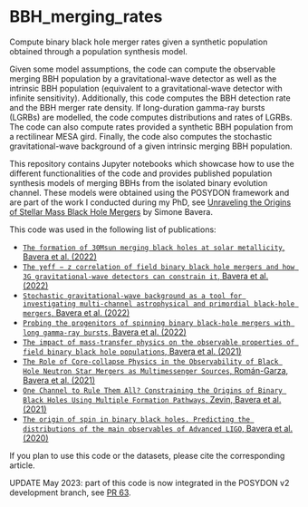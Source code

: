 # BBH_merging_rates
Compute binary black hole merger rates given a synthetic population obtained through a population synthesis model.

Given some model assumptions, the code can compute the observable merging BBH population by a gravitational-wave detector as well as the intrinsic BBH population (equivalent to a gravitational-wave detector with infinite sensitivity). Additionally, this code computes the BBH detection rate and the BBH merger rate density. If long-duration gamma-ray bursts (LGRBs) are modelled, the code computes distributions and rates of LGRBs. The code can also compute rates provided a synthetic BBH population from a rectilinear MESA gird. Finally, the code also computes the stochastic gravitational-wave background of a given intrinsic merging BBH population.

This repository contains Jupyter notebooks which showcase how to use the different functionalities of the code and provides published population synthesis models of merging BBHs from the isolated binary evolution channel. These models were obtained using the POSYDON framework and are part of the work I conducted during my PhD, see [Unraveling the Origins of Stellar Mass Black Hole Mergers](https://archive-ouverte.unige.ch/unige:162269) by Simone Bavera.

This code was used in the following list of publications:
- [`The formation of 30Msun merging black holes at solar metallicity`, Bavera et al. (2022)](https://ui.adsabs.harvard.edu/abs/2022arXiv221210924B/abstract)
- [`The χeff − z correlation of field binary black hole mergers and how 3G gravitational-wave detectors can constrain it`, Bavera et al. (2022)](https://ui.adsabs.harvard.edu/abs/2022A%26A...665A..59B/abstract)
- [`Stochastic gravitational-wave background as a tool for investigating multi-channel astrophysical and primordial black-hole mergers`, Bavera et al. (2022)](https://ui.adsabs.harvard.edu/abs/2022A%26A...660A..26B/abstract)
- [`Probing the progenitors of spinning binary black-hole mergers with long gamma-ray bursts`, Bavera et al. (2022)](https://ui.adsabs.harvard.edu/abs/2022A%26A...657L...8B/abstract)
- [`The impact of mass-transfer physics on the observable properties of field binary black hole populations`, Bavera et al. (2021)](https://ui.adsabs.harvard.edu/abs/2021A%26A...647A.153B/abstract)
- [`The Role of Core-collapse Physics in the Observability of Black Hole Neutron Star Mergers as Multimessenger Sources`, Román-Garza, Bavera et al. (2021)](https://ui.adsabs.harvard.edu/abs/2021ApJ...912L..23R/abstract)
- [`One Channel to Rule Them All? Constraining the Origins of Binary Black Holes Using Multiple Formation Pathways`, Zevin, Bavera et al. (2021)](https://ui.adsabs.harvard.edu/abs/2021ApJ...910..152Z/abstract)
- [`The origin of spin in binary black holes. Predicting the distributions of the main observables of Advanced LIGO`, Bavera et al. (2020)](https://ui.adsabs.harvard.edu/abs/2020A%26A...635A..97B/abstract)

If you plan to use this code or the datasets, please cite the corresponding article. 

UPDATE May 2023: part of this code is now integrated in the POSYDON v2 development branch, see [PR 63](https://github.com/POSYDON-code/POSYDON/pull/63).
